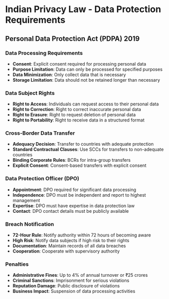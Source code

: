 # Indian Privacy Law - Data Protection Requirements

## Personal Data Protection Act (PDPA) 2019

### Data Processing Requirements
- **Consent**: Explicit consent required for processing personal data
- **Purpose Limitation**: Data can only be processed for specified purposes
- **Data Minimization**: Only collect data that is necessary
- **Storage Limitation**: Data should not be retained longer than necessary

### Data Subject Rights
- **Right to Access**: Individuals can request access to their personal data
- **Right to Correction**: Right to correct inaccurate personal data
- **Right to Erasure**: Right to request deletion of personal data
- **Right to Portability**: Right to receive data in a structured format

### Cross-Border Data Transfer
- **Adequacy Decision**: Transfer to countries with adequate protection
- **Standard Contractual Clauses**: Use SCCs for transfers to non-adequate countries
- **Binding Corporate Rules**: BCRs for intra-group transfers
- **Explicit Consent**: Consent-based transfers with explicit consent

### Data Protection Officer (DPO)
- **Appointment**: DPO required for significant data processing
- **Independence**: DPO must be independent and report to highest management
- **Expertise**: DPO must have expertise in data protection law
- **Contact**: DPO contact details must be publicly available

### Breach Notification
- **72-Hour Rule**: Notify authority within 72 hours of becoming aware
- **High Risk**: Notify data subjects if high risk to their rights
- **Documentation**: Maintain records of all data breaches
- **Cooperation**: Cooperate with supervisory authority

### Penalties
- **Administrative Fines**: Up to 4% of annual turnover or ₹25 crores
- **Criminal Sanctions**: Imprisonment for serious violations
- **Reputation Damage**: Public disclosure of violations
- **Business Impact**: Suspension of data processing activities
